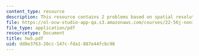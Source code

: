 ```yaml
---
content_type: resource
description: This resource contains 2 problems based on spatial resolution.
file: https://ol-ocw-studio-app-qa.s3.amazonaws.com/courses/22-56j-noninvasive-imaging-in-biology-and-medicine-fall-2005/dd8e376320cc147cfda1887e44fcbc98_hw5.pdf
file_type: application/pdf
resourcetype: Document
title: hw5.pdf
uid: dd8e3763-20cc-147c-fda1-887e44fcbc98
---
```

